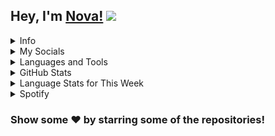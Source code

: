 ## Hey, I'm [Nova!](https://novas.quest) <img src="https://raw.githubusercontent.com/xosupernova/xosupernova/master/wave.gif" width="30px">

<details><summary>Info</summary>
<p>

- 🔭 I’m currently working on [HyberHost](https://hyberhost.com/).
- 🌱 I’m currently learning TypeScript / C#.
- 🏫 I’m currently studying [BSc (Honours) Computing and IT (Communications and Networking)](http://www.open.ac.uk/courses/computing-it/degrees/bsc-computing-it-communications-networking-q62-cnet)
- 💬 Ask me about Game Hosting.
- 📫 How to reach me: **COMING SOON**
- 😄 Pronouns: She/Her
- 😎 Fun fact: I spend almost 12 hours listening songs every day.
</p>
</details>

<details><summary>My Socials</summary>
<p>

<!-- [![Twitter: HeyJack0001](https://img.shields.io/twitter/follow/HeyJack0001?style=social)](https://twitter.com/HeyJack0001) -->
<!-- [![Linkedin: HeyJack0001](https://img.shields.io/badge/-HeyJack0001-blue?style=flat-square&logo=Linkedin&logoColor=white&link=https://www.linkedin.com/in/HeyJack0001/)](https://www.linkedin.com/in/HeyJack0001/) -->
[![GitHub xosupernova](https://img.shields.io/github/followers/xosupernova?label=follow&style=social)](https://github.com/xosupernova)
[![Website](https://img.shields.io/badge/PortfolioWebsite-lunas.quest-2648ff?style=flat-square&logo=google-chrome)](https://lunas.quest/)
<!-- [![discord](https://img.shields.io/badge/Discord-HeyJack%230001-7289DA?logo=discord)](https://discordapp.com/users/203317216106512384) -->
</p>
</details>

<details><summary>Languages and Tools</summary>
<p> 

<code><a href="https://www.javascript.com/"><img height="20" src="https://raw.githubusercontent.com/github/explore/80688e429a7d4ef2fca1e82350fe8e3517d3494d/topics/javascript/javascript.png"></a></code>
<code><a href="https://nodejs.org/"><img height="20" src="https://raw.githubusercontent.com/github/explore/80688e429a7d4ef2fca1e82350fe8e3517d3494d/topics/nodejs/nodejs.png"></a></code>
<code><a href="https://reactjs.org/"><img height="20" src="https://raw.githubusercontent.com/github/explore/80688e429a7d4ef2fca1e82350fe8e3517d3494d/topics/react/react.png"></a></code>
<code><a href="https://www.json.org/"><img height="20" src="https://raw.githubusercontent.com/github/explore/80688e429a7d4ef2fca1e82350fe8e3517d3494d/topics/json/json.png"></a></code>
<code><a href="https://es6.io/"><img height="20" src="https://raw.githubusercontent.com/github/explore/80688e429a7d4ef2fca1e82350fe8e3517d3494d/topics/es6/es6.png"></a></code>
<code><a href="https://www.docker.com/"><img height="20" src="https://raw.githubusercontent.com/github/explore/80688e429a7d4ef2fca1e82350fe8e3517d3494d/topics/docker/docker.png"></a></code>
<code><a href="https://babeljs.io/"><img height="20" src="https://raw.githubusercontent.com/github/explore/80688e429a7d4ef2fca1e82350fe8e3517d3494d/topics/babel/babel.png"></a></code>
</p>
</details>

<details><summary>GitHub Stats</summary>
<p>

<a href="https://github.com/xosupernova">
 <img align="center" src="https://github-readme-stats.vercel.app/api?username=xosupernova&show_icons=true&theme=dark&line_height=27" alt="Luna's github stats"/>
</a>
</p>
</details>

<details><summary>Language Stats for This Week</summary>
<p>

<!--START_SECTION:waka-->
![Code Time](http://img.shields.io/badge/Code%20Time-394%20hrs%2037%20mins-blue)

![Profile Views](http://img.shields.io/badge/Profile%20Views-0-blue)

**🐱 My GitHub Data** 

> 📦 562.7 kB Used in GitHub's Storage 
 > 
> 🏆 13 Contributions in the Year 2025
 > 
> 💼 Opted to Hire
 > 
> 📜 9 Public Repositories 
 > 
> 🔑 10 Private Repositories 
 > 
**I'm a Night 🦉** 

```text
🌞 Morning                0 commits           ░░░░░░░░░░░░░░░░░░░░░░░░░   00.00 % 
🌆 Daytime                48 commits          ███░░░░░░░░░░░░░░░░░░░░░░   10.06 % 
🌃 Evening                250 commits         █████████████░░░░░░░░░░░░   52.41 % 
🌙 Night                  179 commits         █████████░░░░░░░░░░░░░░░░   37.53 % 
```
📅 **I'm Most Productive on Thursday** 

```text
Monday                   69 commits          ████░░░░░░░░░░░░░░░░░░░░░   14.47 % 
Tuesday                  63 commits          ███░░░░░░░░░░░░░░░░░░░░░░   13.21 % 
Wednesday                35 commits          ██░░░░░░░░░░░░░░░░░░░░░░░   07.34 % 
Thursday                 160 commits         ████████░░░░░░░░░░░░░░░░░   33.54 % 
Friday                   106 commits         ██████░░░░░░░░░░░░░░░░░░░   22.22 % 
Saturday                 36 commits          ██░░░░░░░░░░░░░░░░░░░░░░░   07.55 % 
Sunday                   8 commits           ░░░░░░░░░░░░░░░░░░░░░░░░░   01.68 % 
```


📊 **This Week I Spent My Time On** 

```text
🕑︎ Time Zone: Europe/London

💬 Programming Languages: 
YAML                     38 mins             █████████████████████████   100.00 % 

🔥 Editors: 
VS Code                  38 mins             █████████████████████████   100.00 % 

🐱‍💻 Projects: 
glance                   38 mins             █████████████████████████   100.00 % 

💻 Operating System: 
Windows                  38 mins             █████████████████████████   100.00 % 
```

**I Mostly Code in JavaScript** 

```text
JavaScript               6 repos             ███████████░░░░░░░░░░░░░░   42.86 % 
Lua                      2 repos             ████░░░░░░░░░░░░░░░░░░░░░   14.29 % 
Astro                    1 repo              ██░░░░░░░░░░░░░░░░░░░░░░░   07.14 % 
CSS                      1 repo              ██░░░░░░░░░░░░░░░░░░░░░░░   07.14 % 
PowerShell               1 repo              ██░░░░░░░░░░░░░░░░░░░░░░░   07.14 % 
```



**Timeline**

![Lines of Code chart](https://raw.githubusercontent.com/xosupernova/xosupernova/master/assets/bar_graph.png)


 Last Updated on 02/04/2025 19:32:21 UTC
<!--END_SECTION:waka-->
</p>
</details>

<details><summary>Spotify</summary>
<p>

[![spotify-github-profile](https://spotify-github-profile.vercel.app/api/view?uid=h0sd8uxnbq3rs51ob32cqilmn&cover_image=true&theme=default)](https://github.com/kittinan/spotify-github-profile)
</p>
</details>

### Show some ❤️ by starring some of the repositories!

